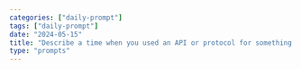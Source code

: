 ```yaml
---
categories: ["daily-prompt"]
tags: ["daily-prompt"]
date: "2024-05-15"
title: "Describe a time when you used an API or protocol for something it was never intended to do."
type: "prompts"
---
```

